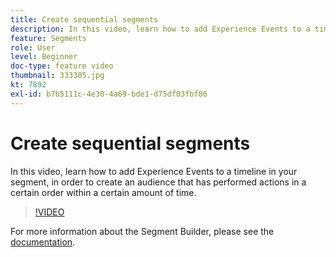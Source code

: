 ```yaml
---
title: Create sequential segments
description: In this video, learn how to add Experience Events to a timeline in your segment, in order to create an audience that has performed actions in a certain order within a certain amount of time.
feature: Segments
role: User
level: Beginner
doc-type: feature video
thumbnail: 333305.jpg
kt: 7892
exl-id: b7b5111c-4e30-4a69-bde1-d75df03fbf86
---
```

# Create sequential segments

In this video, learn how to add Experience Events to a timeline in your segment, in order to create an audience that has performed actions in a certain order within a certain amount of time.

>[!VIDEO](https://video.tv.adobe.com/v/333305/?quality=12&learn=on)

For more information about the Segment Builder, please see the [documentation](https://experienceleague.adobe.com/docs/experience-platform/segmentation/ui/segment-builder.html?lang=en#audiences).
